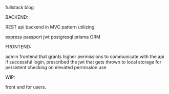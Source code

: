fullstack blog

BACKEND:

REST api backend in MVC pattern utilizing:

express
passport
jwt
postgresql
prisma ORM

FRONTEND:

admin frontend that grants higher permissions to communicate with the api
if successful login, prescribed the jwt that gets thrown to local storage
for persistent checking on elevated permission use

WIP:

front end for users.
